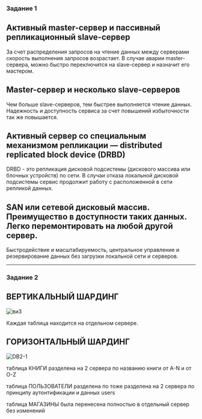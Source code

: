 ### Задание 1

Активный master-сервер и пассивный репликационный slave-сервер
---

За счет распределения запросов на чтение данных между серверами скорость выполнения запросов возрастает.
В случае аварии master-сервера, можно быстро переключится на slave-сервер и назначит его мастером.

Master-сервер и несколько slave-серверов
---

Чем больше slave-серверов, тем быстрее выполняется чтение данных.
Надежность и доступность сервиса за счет повышений избыточности так же повышается.

Активный сервер со специальным механизмом репликации — distributed replicated block device (DRBD)
---

DRBD - это репликация дисковой подсистемы (дискового массива или блочных устройств) по сети. В случаи отказа локальной дисковой подсистемы сервис продолжит работу с расположенной в сети репликой данных.

SAN или сетевой дисковый массив. Преимущество в доступности таких данных. Легко перемонтировать на любой другой сервер.
---

Быстродействие и масштабируемость, центральное управление и резервирование данных без загрузки локальной сети и серверов.

---

### Задание 2

ВЕРТИКАЛЬНЫЙ ШАРДИНГ
---

![ви3](https://github.com/Oigen181/Replication2-Andreev-Evgeny/assets/126493876/56cdfd2d-45a5-4cce-8792-02e389eadd31)


Каждая таблица находится на отдельном сервере.


ГОРИЗОНТАЛЬНЫЙ ШАРДИНГ
---


![DB2-1](https://github.com/Oigen181/Replication2-Andreev-Evgeny/assets/126493876/efa998a3-17c6-4e9e-9511-8c20f6ca1be6)

таблица КНИГИ разделена на 2 сервера по названию книги от A-N и от O-Z

таблица ПОЛЬЗОВАТЕЛИ разделена по тоже разделена на 2 сервера по принципу аутонтификации и данных users

таблица МАГАЗИНЫ была перенесена полностью в отдельный сервер без изменений 
